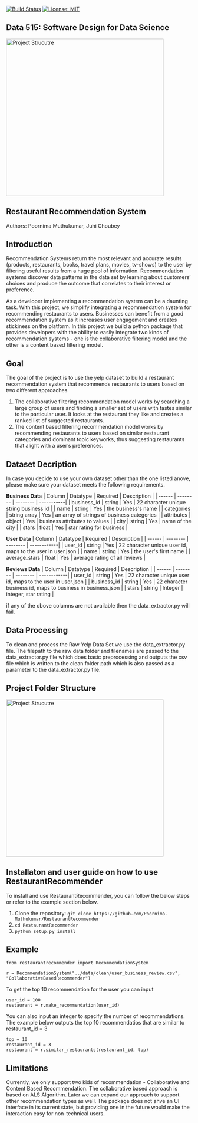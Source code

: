 [![Build Status](https://app.travis-ci.com/Poornima-Muthukumar/RestaurantRecommender.svg?branch=main)](https://app.travis-ci.com/Poornima-Muthukumar/RestaurantRecommender)
[![License: MIT](https://img.shields.io/badge/License-MIT-yellow.svg)](https://opensource.org/licenses/MIT)

## Data 515: Software Design for Data Science

<img width="427" alt="Project Strucutre" src="https://github.com/Poornima-Muthukumar/RestaurantRecommender/blob/main/docs/RestaurantRecommenderLogo.jpeg">

## Restaurant Recommendation System
Authors: Poornima Muthukumar, Juhi Choubey

## Introduction
Recommendation Systems return the most relevant and accurate results (products, restaurants, books, travel plans, movies, tv-shows) to the user by filtering useful results from a huge pool of information. Recommendation systems discover data patterns in the data set by learning about customers’ choices and produce the outcome that correlates to their interest or preference. 

As a developer implementing a recommendation system can be a daunting task. With this project, we simplify integrating a recommendation system for recommending restaurants to users. Businesses can benefit from a good recommendation system as it increases user engagement and creates stickiness on the platform. In this project we build a python package that provides developers with the ability to easily integrate two kinds of recommendation systems - one is the collaborative filtering model and the other is a content based filtering model. 

## Goal

The goal of the project is to use the yelp dataset to build a restaurant recommendation system that recommends restaurants to users based on two different approaches 

1. The collaborative filtering recommendation model works by searching a large group of users and finding a smaller set of users with tastes similar to the particular user. It looks at the restaurant they like and creates a ranked list of suggested restaurants. 
2. The content based filtering recommendation model works by recommending restaurants to users based on similar restaurant categories and dominant topic keyworks, thus suggesting restaurants that alight with a user’s preferences. 

## Dataset Decription
In case you decide to use your own dataset other than the one listed anove, please make sure your dataset meets the following requirements. 

**Business Dat**a
| Column | Datatype | Required | Description |
| ------ | -------- | -------- | -----------|
| business_id | string | Yes | 22 character unique string business id |
| name | string | Yes | the business's name |
| categories | string array | Yes | an array of strings of business categories |
| attributes | object | Yes | business attributes to values |
| city | string | Yes | name of the city |
| stars | float | Yes | star rating for business |

**User Data**
| Column | Datatype | Required | Description |
| ------ | -------- | -------- | ------------|
| user_id | string | Yes | 22 character unique user id, maps to the user in user.json | 
| name | string | Yes | the user's first name | 
| average_stars | float | Yes  | average rating of all reviews |


**Reviews Data**
| Column | Datatype | Required | Description |
| ------ | -------- | -------- | ------------|
| user_id | string | Yes | 22 character unique user id, maps to the user in user.json |
| business_id | string | Yes | 22 character business id, maps to business in business.json |
| stars | string | Integer | integer, star rating |

if any of the obove columns are not available then the data_extractor.py will fail.

## Data Processing
To clean and process the Raw Yelp Data Set we use the data_extractor.py file. The filepath to the raw data folder and filenames are passed to the data_extractor.py file which does basic preprocessing and outputs the csv file which is written to the clean folder path which is also passed as a parameter to the data_extractor.py file. 

## Project Folder Structure

<img width="427" alt="Project Strucutre" src="https://github.com/Poornima-Muthukumar/RestaurantRecommender/blob/main/docs/folder-structure.png">

## Installaton and user guide on how to use RestaurantRecommender
To install and use RestaurantRecommender, you can follow the below steps or refer to the example section below.

1. Clone the repository:
	```git clone https://github.com/Poornima-Muthukumar/RestaurantRecommender```
2. 
	```cd RestaurantRecommender```
3. 
	```python setup.py install```
  
## Example

   ```
   from restaurantrecommender import RecommendationSystem
   
   r = RecommendationSystem("../data/clean/user_business_review.csv", "CollaborativeBasedRecommender")
   
   ```
   To get the top 10 recommendation for the user you can input
   ```
   user_id = 100
   restaurant = r.make_recommendation(user_id)
   ```
   You can also input an integer to specify the number of recommendations. The example below outputs the top 10 recommendatios that are similar to restaurant_id = 3
   ```
   top = 10
   restaurant_id = 3
   restaurant = r.similar_restaurants(restaurant_id, top)
   ```

## Limitations

Currently, we only support two kids of recommendation - Collaborative and Content Based Recommendation. The collaborative based approach is based on ALS Algorithm. Later we can expand our approach to support other recommendation types as well. 
The package does not ahve an UI interface in its current state, but providing one in the future would make the interaction easy for non-technical users.


